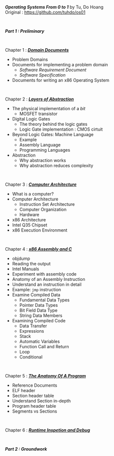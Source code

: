 ___Operating Systems From 0 to 1___ by Tu, Do Hoang   
Original : https://github.com/tuhdo/os01

&nbsp;
&nbsp;

___Part 1 : Preliminary___

&nbsp;

Chapter 1 : [___Domain Documents___](https://github.com/GandalfTea/Notebooks/blob/master/CS/OS/Operating%20Systems%20From%200%20to%201/Domain%20Documents.md)
* Problem Domains
* Documents for implementing a problem domain
  * _Software Requirement Document_
  * _Software Specification_
* Documents for writing an x86 Operating System

&nbsp;

Chapter 2 : [___Layers of Abstraction___](https://github.com/GandalfTea/Notebooks/blob/master/CS/OS/Operating%20Systems%20From%200%20to%201/LayersOfAbstraction.md)
* The physical implementation of a _bit_
  * MOSFET transistor
* Digital Logic Gates
  * The theory behind the logic gates
  * Logic Gate implementation : CMOS cirtuit
* Beyond Logic Gates: Machine Language
  * Example
  * Assembly Language
  * Programming Languages
* Abstraction
  * Why abstraction works
  * Why abstraction reduces complexity

&nbsp;

Chapter 3 : [___Computer Architecture___](https://github.com/GandalfTea/Notebooks/blob/master/CS/OS/Operating%20Systems%20From%200%20to%201/ComputerArchitecture.md)

* What is a computer?
* Computer Architecture
  * Instruction Set Architecture
  * Computer Organization
  * Hardware
* x86 Architecture
* Intel Q35 Chipset
* x86 Execution Environment

&nbsp;

Chapter 4 : [___x86 Assembly and C___](https://github.com/GandalfTea/Notebooks/blob/master/CS/OS/Operating%20Systems%20From%200%20to%201/x86%20Assembly%20And%20C.md)
* objdump
* Reading the output
* Intel Manuals
* Experiment with assembly code
* Anatomy of an Assembly Instruction
* Understand an instruction in detail
* Example: `jmp` instruction
* Examine Compiled Data
	* Fundamental Data Types
	* Pointer Data Types
	* Bit Field Data Type
	* String Data Members
* Examining Compiled Code
	* Data Transfer
	* Expressions
	* Stack
	* Automatic Variables
	* Function Call and Return
	* Loop
	* Conditional

&nbsp;

Chapter 5 : [___The Anatomy Of A Program___](https://github.com/GandalfTea/Notebooks/blob/master/CS/OS/Operating%20Systems%20From%200%20to%201/AnatomyOfAProgram.md)

* Reference Documents
* ELF header
* Section header table
* Understand Section in-depth
* Program header table
* Segments vs Sections

&nbsp;

Chapter 6 : [___Runtime Inspetion and Debug___]()





&nbsp;
&nbsp;

___Part 2 : Groundwork___

&nbsp;
